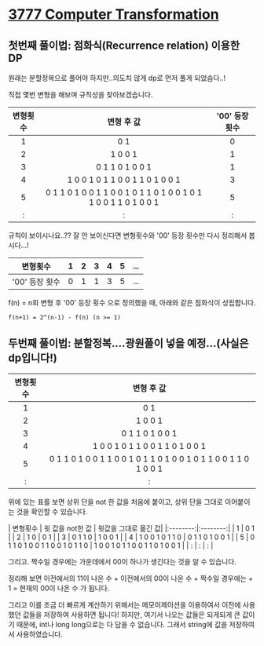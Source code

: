 # [3777 Computer Transformation](https://www.acmicpc.net/problem/3777)
## 첫번째 풀이법: 점화식(Recurrence relation) 이용한 DP
원래는 분할정복으로 풀어야 하지만..의도치 않게 dp로 먼저 풀게 되었슴다..!

직접 몇번 변형을 해보며 규칙성을 찾아보겠습니다.

| 변형횟수 | 변형 후 값 | '00' 등장 횟수 |
|:--------:|:--------:|:--------:|
| 1 | 0 1 | 0 |
| 2 | 1 0 0 1 | 1 |
| 3 | 0 1 1 0 1 0 0 1 | 1 |
| 4 | 1 0 0 1 0 1 1 0 0 1 1 0 1 0 0 1 | 3 |
| 5 | 0 1 1 0 1 0 0 1 1 0 0 1 0 1 1 0 1 0 0 1 0 1 1 0 0 1 1 0 1 0 0 1 | 5 |
| : | : | : |

규칙이 보이시나요..??
잘 안 보이신다면 변형횟수와 '00' 등장 횟수만 다시 정리해서 봅시다...!

| 변형횟수 | 1 | 2 | 3 | 4 | 5 | ... |
|:--------:|:--------:|:--------:|:--------:|:--------:|:--------:|:--------:|
| '00' 등장 횟수 | 0 | 1 | 1 | 3 | 5 | ... |

f(n) = n회 변형 후 '00' 등장 횟수 으로 정의했을 때, 아래와 같은 점화식이 성립합니다.
```
f(n+1) = 2^(n-1) - f(n) (n >= 1)
```

## 두번째 풀이법: 분할정복....광원풀이 넣을 예정...(사실은 dp입니다!)

| 변형횟수 | 변형 후 값 | 
|:--------:|:--------:|
| 1 | 0 1 | 
| 2 | 1 0 0 1 | 
| 3 | 0 1 1 0 1 0 0 1 | 
| 4 | 1 0 0 1 0 1 1 0 0 1 1 0 1 0 0 1 | 
| 5 | 0 1 1 0 1 0 0 1 1 0 0 1 0 1 1 0 1 0 0 1 0 1 1 0 0 1 1 0 1 0 0 1 | 
| : | : | 

위에 있는 표를 보면 상위 단을 not 한 값을 처음에 붙이고, 상위 단을 그대로 이어붙이는 것을 확인할 수 있습니다.

| 변형횟수 | 윗 값을 not한 값  | 윗값을 그대로 옮긴 값| 
|:--------:|:--------:|
| 1 | 0 1 | 
| 2 | 1 0 | 0 1 | 
| 3 | 0 1 1 0 | 1 0 0 1 | 
| 4 | 1 0 0 1 0 1 1 0 | 0 1 1 0 1 0 0 1 | 
| 5 | 0 1 1 0 1 0 0 1 1 0 0 1 0 1 1 0 | 1 0 0 1 0 1 1 0 0 1 1 0 1 0 0 1 | 
| : | : | : |
   
그리고. 짝수일 경우에는 가운데에서 00이 하나가 생긴다는 것을 알 수 있습니다.

정리해 보면
이전에서의 11이 나온 수 + 이전에서의 00이 나온 수 + 짝수일 경우에는 + 1 = 현재의 00이 나온 수 가 됩니다.

그리고 이를 조금 더 빠르게 계산하기 위해서는 메모이제이션을 이용하여서 이전에 사용했던 값들을 저장하여 사용하면 됩니다!
하지만, 여기서 나오는 값들은 되게되게 큰 값이기 때문에, int나 long long으로는 다 담을 수 없습니다.
그래서 string에 값을 저장하여서 사용하였습니다.

